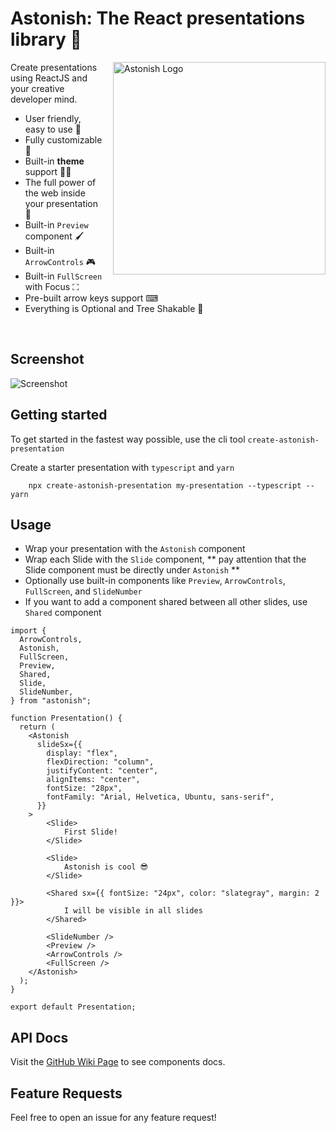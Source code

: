 <!-- markdownlint-configure-file {
  "MD013": {
    "code_blocks": false,
    "tables": false
  },
  "MD033": false,
  "MD041": false
} -->

<div align="left">

# Astonish: The React presentations library 🎉

<img src="https://i.imgur.com/b5KKqA6.png" align="right"
     alt="Astonish Logo" width="340" height="340" style="margin-left: 16px;">

Create presentations using ReactJS and your creative developer mind.
* User friendly, easy to use 🍰
* Fully customizable 🦋 
* Built-in **theme** support 💅🏼
* The full power of the web inside your presentation 💪
* Built-in `Preview` component 🖌️
* Built-in `ArrowControls` 🎮
* Built-in `FullScreen` with Focus ⛶
* Pre-built arrow keys support ⌨
* Everything is Optional and Tree Shakable 🌴

<br />

## Screenshot

![Screenshot][screenshot]

## Getting started
To get started in the fastest way possible, use the cli tool `create-astonish-presentation`

Create a starter presentation with `typescript` and `yarn`
```
    npx create-astonish-presentation my-presentation --typescript --yarn
```

## Usage
* Wrap your presentation with the `Astonish` component
* Wrap each Slide with the `Slide` component, ** pay attention that the Slide component must be directly under `Astonish` **
* Optionally use built-in components like `Preview`, `ArrowControls`, `FullScreen`, and `SlideNumber`
* If you want to add a component shared between all other slides, use `Shared` component

```JSX
import {
  ArrowControls,
  Astonish,
  FullScreen,
  Preview,
  Shared,
  Slide,
  SlideNumber,
} from "astonish";

function Presentation() {
  return (
    <Astonish
      slideSx={{
        display: "flex",
        flexDirection: "column",
        justifyContent: "center",
        alignItems: "center",
        fontSize: "28px",
        fontFamily: "Arial, Helvetica, Ubuntu, sans-serif",
      }}
    >
        <Slide>
            First Slide!
        </Slide>

        <Slide>
            Astonish is cool 😎
        </Slide>

        <Shared sx={{ fontSize: "24px", color: "slategray", margin: 2 }}>
            I will be visible in all slides
        </Shared>
        
        <SlideNumber />
        <Preview />
        <ArrowControls />
        <FullScreen />
    </Astonish>
  );
}

export default Presentation;

```

## API Docs
Visit the [GitHub Wiki Page](https://github.com/fayez-nazzal/Astonish/wiki) to see components docs.
     
## Feature Requests
Feel free to open an issue for any feature request!

</div>

[screenshot]: astonish.webp
